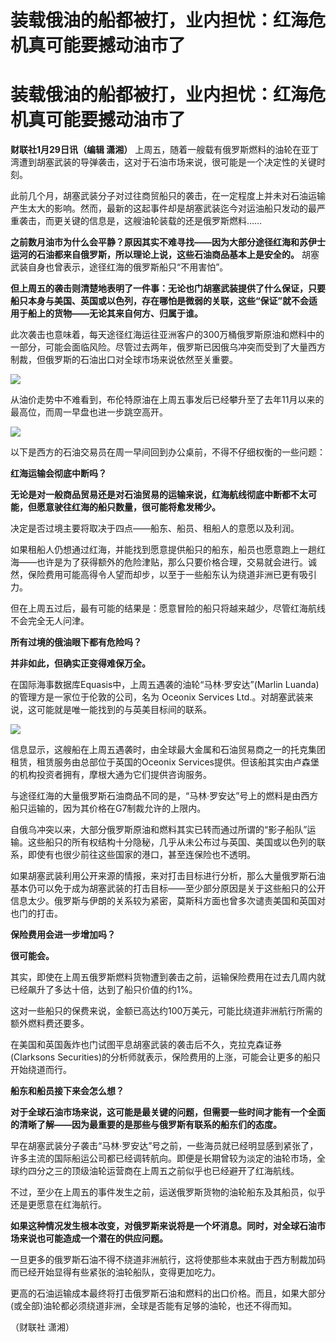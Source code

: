 # 装载俄油的船都被打，业内担忧：红海危机真可能要撼动油市了

# 装载俄油的船都被打，业内担忧：红海危机真可能要撼动油市了

**财联社1月29日讯（编辑 潇湘）**
上周五，随着一艘载有俄罗斯燃料的油轮在亚丁湾遭到胡塞武装的导弹袭击，这对于石油市场来说，很可能是一个决定性的关键时刻。

此前几个月，胡塞武装分子对过往商贸船只的袭击，在一定程度上并未对石油运输产生太大的影响。然而，最新的这起事件却是胡塞武装迄今对运油船只发动的最严重袭击，而更关键的信息是，这艘油轮装载的还是俄罗斯燃料……

**之前数月油市为什么会平静？原因其实不难寻找——因为大部分途径红海和苏伊士运河的石油都来自俄罗斯，所以理论上说，这些石油商品基本上是安全的。**
胡塞武装自身也曾表示，途径红海的俄罗斯船只“不用害怕”。

**但上周五的袭击则清楚地表明了一件事：无论也门胡塞武装提供了什么保证，只要船只本身与美国、英国或以色列，存在哪怕是微弱的关联，这些“保证”就不会适用于船上的货物——无论其来自何方、归属于谁。**

此次袭击也意味着，每天途径红海运往亚洲客户的300万桶俄罗斯原油和燃料中的一部分，可能会面临风险。尽管过去两年，俄罗斯已因俄乌冲突而受到了大量西方制裁，但俄罗斯的石油出口对全球市场来说依然至关重要。

![](https://inews.gtimg.com/om_bt/O5M8Q242tG73DbJMxbH5SBbfGrUsfXycxEgvmcRyht670AA/1000)

从油价走势中不难看到，布伦特原油在上周五事发后已经攀升至了去年11月以来的最高位，而周一早盘也进一步跳空高开。

![](https://inews.gtimg.com/om_bt/O7oHgdqhWGtZIv9q4SlKWkQprAxnbvMKSqJ3f-LkwzK1MAA/1000)

以下是西方的石油交易员在周一早间回到办公桌前，不得不仔细权衡的一些问题：

**红海运输会彻底中断吗？**

**无论是对一般商品贸易还是对石油贸易的运输来说，红海航线彻底中断都不太可能，但愿意驶往红海的船只数量，很可能将愈发稀少。**

决定是否过境主要将取决于四点——船东、船员、租船人的意愿以及利润。

如果租船人仍想通过红海，并能找到愿意提供船只的船东，船员也愿意跑上一趟红海——也许是为了获得额外的危险津贴，那么只要价格合理，交易就会进行。诚然，保险费用可能高得令人望而却步，以至于一些船东认为绕道非洲已更有吸引力。

但在上周五过后，最有可能的结果是：愿意冒险的船只将越来越少，尽管红海航线不会完全无人问津。

**所有过境的俄油眼下都有危险吗？**

**并非如此，但确实正变得难保万全。**

在国际海事数据库Equasis中，上周五遇袭的油轮“马林·罗安达”(Marlin Luanda)的管理方是一家位于伦敦的公司，名为 Oceonix
Services Ltd.。对胡塞武装来说，这可能就是唯一能找到的与英美目标间的联系。

![](https://inews.gtimg.com/om_bt/OgeWbzhQ7MY5z-uQVeOUVXFdomui8MB6Wi5IOcdi2qAEgAA/1000)

信息显示，这艘船在上周五遇袭时，由全球最大金属和石油贸易商之一的托克集团租赁，租赁服务由总部位于英国的Oceonix
Services提供。但该船其实由卢森堡的机构投资者拥有，摩根大通为它们提供咨询服务。

与途径红海的大量俄罗斯石油商品不同的是，“马林·罗安达”号上的燃料是由西方船只运输的，因为其价格在G7制裁允许的上限内。

自俄乌冲突以来，大部分俄罗斯原油和燃料其实已转而通过所谓的“影子船队”运输。这些船只的所有权结构十分隐秘，几乎从未公布过与英国、美国或以色列的联系，即使有也很少前往这些国家的港口，甚至连保险也不透明。

如果胡塞武装利用公开来源的情报，来对打击目标进行分析，那么大量俄罗斯石油基本仍可以免于成为胡塞武装的打击目标——至少部分原因是关于这些船只的公开信息太少。俄罗斯与伊朗的关系较为紧密，莫斯科方面也曾多次谴责美国和英国对也门的打击。

**保险费用会进一步增加吗？**

**很可能会。**

其实，即使在上周五俄罗斯燃料货物遭到袭击之前，运输保险费用在过去几周内就已经飙升了多达十倍，达到了船只价值的约1%。

这对一些船只的保费来说，金额已高达约100万美元，可能比绕道非洲航行所需的额外燃料费还要多。

在美国和英国轰炸也门试图平息胡塞武装的袭击后不久，克拉克森证券(Clarksons
Securities)的分析师就表示，保险费用的上涨，可能会让更多的船只开始绕道而行。

**船东和船员接下来会怎么想？**

**对于全球石油市场来说，这可能是最关键的问题，但需要一些时间才能有一个全面的清晰了解——因为最重要的是那些与俄罗斯有联系的船东们的态度。**

早在胡塞武装分子袭击“马林·罗安达”号之前，一些海员就已经明显感到紧张了，许多主流的国际船运公司都已经调转航向。即便是长期曾较为淡定的油轮市场，全球约四分之三的顶级油轮运营商在上周五之前似乎也已经避开了红海航线。

不过，至少在上周五的事件发生之前，运送俄罗斯货物的油轮船东及其船员，似乎还是更愿意在红海航行。

**如果这种情况发生根本改变，对俄罗斯来说将是一个坏消息。同时，对全球石油市场来说也可能造成一个潜在的供应问题。**

一旦更多的俄罗斯石油不得不绕道非洲航行，这将使那些本来就由于西方制裁加码而已经开始显得有些紧张的油轮船队，变得更加吃力。

更高的石油运输成本最终将打击俄罗斯石油和燃料的出口价格。而且，如果大部分(或全部)油轮都必须绕道非洲，全球是否能有足够的油轮，也还不得而知。

（财联社 潇湘）

